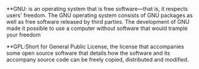 **GNU: is an operating system that is free software—that is, it respects users' freedom. The GNU operating system consists of GNU packages as well as free software released by third parties. The development of GNU made it possible to use a computer without software that would trample your freedom

**GPL:Short for General Public License, the license that accompanies some open source software that details how the software and its accompany source code can be freely copied, distributed and modified. 

